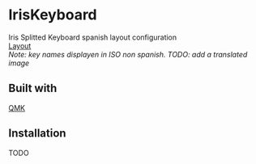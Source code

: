 # IrisKeyboard  
Iris Splitted Keyboard spanish layout configuration  
[Layout](https://github.com/Carlosmape/IrisKeyboard/blob/main/img/layers.pdf)  
*Note: key names displayen in ISO non spanish. TODO: add a translated image*
## Built with   
[QMK](https://github.com/qmk)  

## Installation
TODO   
 
## 
